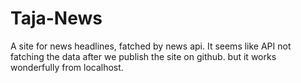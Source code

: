 # Taja-News
A site for news headlines, fatched by news api.
It seems like API not fatching the data after we publish the site on github. but it works wonderfully from localhost.
